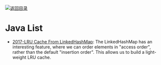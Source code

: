[![返回目录](https://user-images.githubusercontent.com/5803001/38079637-ff0abcf0-3371-11e8-9b76-ad651620afc7.jpg)](https://github.com/wxyyxc1992/Awesome-Lists)

# Java List

* [2017-LRU Cache From LinkedHashMap](http://javaspecialists.eu/archive/Issue246.html): The LinkedHashMap has an interesting feature, where we can order elements in "access order", rather than the default "insertion order". This allows us to build a light-weight LRU cache.
